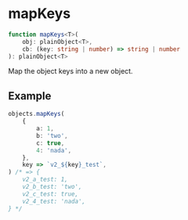 # mapKeys

```ts
function mapKeys<T>(
    obj: plainObject<T>,
    cb: (key: string | number) => string | number
): plainObject<T>
```

Map the object keys into a new object.

## Example

```ts
objects.mapKeys(
    {
        a: 1,
        b: 'two',
        c: true,
        4: 'nada',
    },
    key => `v2_${key}_test`,
) /* => {
    v2_a_test: 1,
    v2_b_test: 'two',
    v2_c_test: true,
    v2_4_test: 'nada',
} */
```
